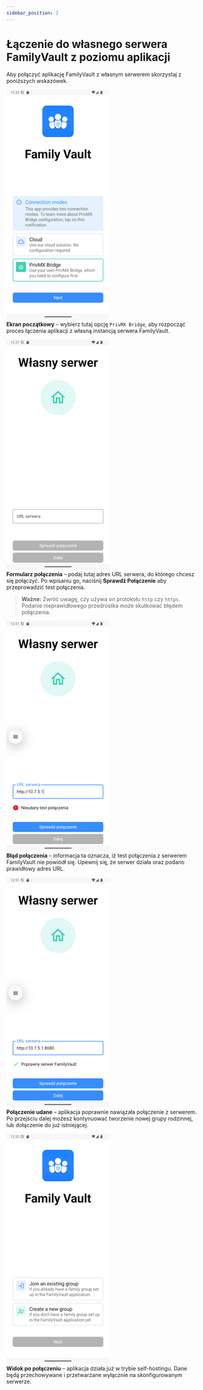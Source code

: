 ```yaml
---
sidebar_position: 2
---
```



# Łączenie do własnego serwera FamilyVault z poziomu aplikacji

Aby połączyć aplikację FamilyVault z własnym serwerem skorzystaj z poniższych wskazówek.


![self-hosting-init.png](img/self-hosting-init.png)  
**Ekran początkowy** – wybierz tutaj opcję `PrivMX Bridge`, aby rozpocząć proces łączenia aplikacji z własną instancją serwera FamilyVault.


![self-hosting-input.png](img/self-hosting-input.png)  
**Formularz połączenia** – podaj tutaj adres URL serwera, do którego chcesz się połączyć. Po wpisaniu go, naciśnij **Sprawdź Połączenie** aby przeprowadzić test połączenia.

> **Ważne:** Zwróć uwagę, czy używa on protokołu `http` czy `https`. Podanie nieprawidłowego przedrostka może skutkować błędem połączenia.

![self-hosting-failed.png](img/self-hosting-failed.png)  
**Błąd połączenia** – informacja ta oznacza, iż test połączenia z serwerem FamilyVault nie powiódł się. Upewnij się, że serwer działa oraz podano prawidłowy adres URL.


![self-hosting-success.png](img/self-hosting-success.png)  
**Połączenie udane** – aplikacja poprawnie nawiązała połączenie z serwerem. Po przejściu dalej możesz kontynuować tworzenie nowej grupy rodzinnej, lub dołączenie do już istniejącej.


![self-hosting-after.png](img/self-hosting-after.png)  
**Widok po połączeniu** – aplikacja działa już w trybie self-hostingu. Dane będą przechowywane i przetwarzane wyłącznie na skonfigurowanym serwerze.

